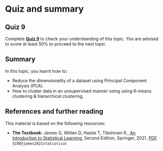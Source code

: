 # Quiz and summary

## Quiz 9

Complete [**Quiz 9**](https://docs.google.com/forms/d/e/1FAIpQLSc_LoPt63OnQzC-44OHuz2THqkMuEpsf_S89TJ4yIwOWerOVw/viewform?usp=sf_link) to check your understanding of this topic. You are advised to score at least 50% to proceed to the next topic.

## Summary

In this topic, you learnt how to:
- Reduce the dimensionality of a dataset using Principal Component Analysis (PCA).
- How to cluster data in an unsupervised manner using using K-means clustering & hierarchical clustering.

## References and further reading
This material is based on the following resources:
 - **The Textbook:** James G, Witten D, Hastie T, Tibshirani R., [An Introduction to Statistical Learning](https://www.statlearning.com/), Second Edition,  Springer, 2021. [PDF](https://hastie.su.domains/ISLR2/ISLRv2_website.pdf) {cite}`james2021statistical`
